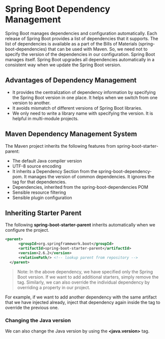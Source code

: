 # Spring Boot Dependency Management
Spring Boot manages dependencies and configuration automatically. Each release of Spring Boot provides a list of dependencies that it supports. The list of dependencies is available as a part of the Bills of Materials (spring-boot-dependencies) that can be used with Maven. So, we need not to specify the version of the dependencies in our configuration. Spring Boot manages itself. Spring Boot upgrades all dependencies automatically in a consistent way when we update the Spring Boot version.

## Advantages of Dependency Management
- It provides the centralization of dependency information by specifying the Spring Boot version in one place. It helps when we switch from one version to another.
- It avoids mismatch of different versions of Spring Boot libraries.
- We only need to write a library name with specifying the version. It is helpful in multi-module projects.

## Maven Dependency Management System
The Maven project inherits the following features from spring-boot-starter-parent:

- The default Java compiler version
- UTF-8 source encoding
- It inherits a Dependency Section from the spring-boot-dependency-pom. It manages the version of common dependencies. It ignores the <version> tag for that dependencies.
- Dependencies, inherited from the spring-boot-dependencies POM
- Sensible resource filtering
- Sensible plugin configuration
  
## Inheriting Starter Parent
The following **spring-boot-starter-parent** inherits automatically when we configure the project.
  
  ```xml
  <parent>
        <groupId>org.springframework.boot</groupId>
        <artifactId>spring-boot-starter-parent</artifactId>
        <version>2.6.2</version>
        <relativePath/> <!-- lookup parent from repository -->
    </parent>
  ```
> Note: In the above dependency, we have specified only the Spring Boot version. If we want to add additional starters, simply remove the <version> tag. Similarly, we can also override the individual dependency by overriding a property in our project.

For example, if we want to add another dependency with the same artifact that we have injected already, inject that dependency again inside the **<properties>** tag to override the previous one.
  
### Changing the Java version
We can also change the Java version by using the **<java.version>** tag.
  
```xml
  
```
